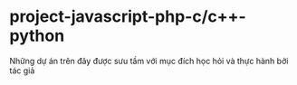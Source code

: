 # project-javascript-php-c/c++-python
Những dự án trên đây được sưu tầm với mục đích học hỏi và thực hành bởi tác giả
